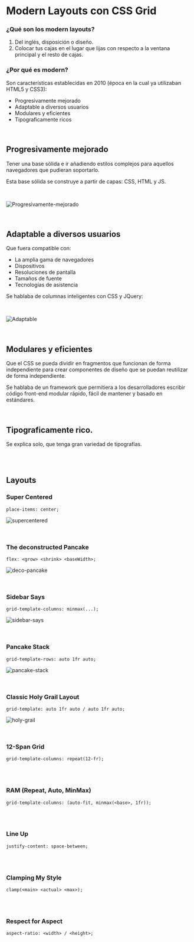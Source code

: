 # Modern Layouts con CSS Grid

### ¿Qué son los modern layouts?

1. Del inglés, disposición o diseño.
2. Colocar tus cajas en el lugar que lijas con respecto a la ventana principal y el resto de cajas.

### ¿Por qué es modern?
Son características establecidas en 2010 (época en la cual ya utilizaban HTML5 y CSS3):
- Progresivamente mejorado
- Adaptable a diversos usuarios
- Modulares y eficientes
- Tipograficamente ricos

<br>

## Progresivamente mejorado
Tener una base sólida e ir añadiendo estilos complejos para aquellos navegadores que pudieran soportarlo.

Esta base sólida se construye a partir de capas: CSS, HTML y JS.

<br>

![Progresivamente-mejorado](./assets/images/progre-mejor.png)

<br>

## Adaptable a diversos usuarios

Que fuera compatible con:
- La amplia gama de navegadores
- Dispositivos
- Resoluciones de pantalla
- Tamaños de fuente
- Tecnologías de asistencia

Se hablaba de columnas inteligentes con CSS y JQuery:

<br>

![Adaptable](./assets/images/adapt-user.png)

<br>

## Modulares y eficientes
Que el CSS se pueda dividir en fragmentos que funcionan de forma independiente para crear componentes de diseño que se puedan reutilizar de forma independiente.

Se hablaba de un framework que permitiera a los desarrolladores escribir código front-end modular rápido, fácil de mantener y basado en estándares.

<br>

## Tipograficamente rico.
Se explica solo, que tenga gran variedad de tipografías.

<br>
<br>

## Layouts

### Super Centered
`place-items: center;`

![supercentered](./assets/images/supercentered.gif)

<br>

### The deconstructed Pancake
`flex: <grow> <shrink> <baseWidth>;`

![deco-pancake](./assets/images/deco-pancake.gif)

<br>

### Sidebar Says
`grid-template-columns: minmax(...);`

![sidebar-says](./assets/images/sidebar-says.gif)

<br>

### Pancake Stack
`grid-template-rows: auto 1fr auto;`

![pancake-stack](./assets/images/pancake-stack.gif)

<br>

### Classic Holy Grail Layout
`grid-template: auto 1fr auto / auto 1fr auto;`

![holy-grail](./assets/images/holy-grail.gif)

<br>

### 12-Span Grid
`grid-template-columns: repeat(12-fr);`

![]()

<br>

### RAM (Repeat, Auto, MinMax)
`grid-template-columns: (auto-fit, minmax(<base>, 1fr));`

![]()

<br>

### Line Up
`justify-content: space-between;`

![]()

<br>

### Clamping My Style
`clamp(<main> <actual> <max>);`

![]()

<br>

### Respect for Aspect
`aspect-ratio: <width> / <height>;`

![]()

<br>

